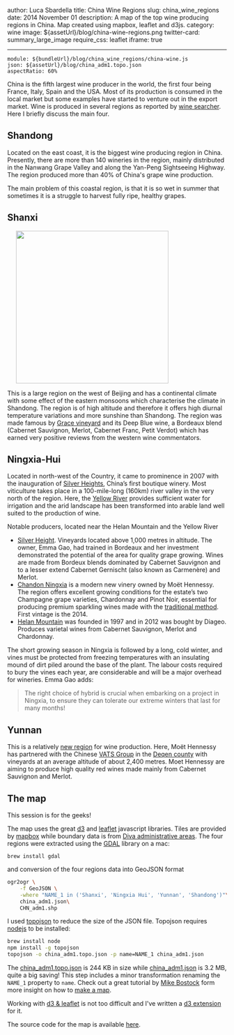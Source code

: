 author: Luca Sbardella
title: China Wine Regions
slug: china_wine_regions
date: 2014 November 01
description: A map of the top wine producing regions in China. Map created using mapbox, leaflet and d3js.
category: wine
image: ${assetUrl}/blog/china-wine-regions.png
twitter-card: summary_large_image
require_css: leaflet
iframe: true

---

```module
module: ${bundleUrl}/blog/china_wine_regions/china-wine.js
json: ${assetUrl}/blog/china_adm1.topo.json
aspectRatio: 60%
```

China is the fifth largest wine producer in the world, the first four being France, Italy, Spain and the USA. Most of its production is consumed in the local market but some
examples have started to venture out in the export market.
Wine is produced in several regions as reported by
[wine searcher](http://www.wine-searcher.com/regions-china).
Here I briefly discuss the main four.

## Shandong

Located on the east coast, it is the biggest wine producing region in China.
Presently, there are more than 140 wineries in the region, mainly distributed
in the Nanwang Grape Valley and along the Yan-Peng Sightseeing Highway.
The region produced more than 40% of China's grape wine production.

The main problem of this coastal region, is that it is so wet in summer that
sometimes it is a struggle to harvest fully ripe, healthy grapes.

## Shanxi

<img src="${assetUrl}/blog/grace-deep-blue-several-bottles.jpg"
class="pull-right img-rounded" style="width: 350px; margin-left: 20px">

This is a large region on the west of Beijing and has a continental climate
with some effect of the eastern monsoons which characterise the climate in
Shandong. The region is of high altitude and therefore it offers high diurnal
temperature variations and more sunshine than Shandong.
The region was made famous by [Grace vineyard](http://www.grace-vineyard.com/?lang=en)
and its Deep Blue wine, a Bordeaux blend (Cabernet Sauvignon, Merlot, Cabernet Franc,
Petit Verdot) which has earned very positive reviews from the western wine
commentators.

## Ningxia-Hui

Located in north-west of the Country, it came to prominence in 2007
with the inauguration of [Silver Heights](http://www.silverheights.com.cn/),
China’s first boutique winery.
Most viticulture takes place in a 100-mile-long (160km) river valley in the
very north of the region. Here, the [Yellow River](http://en.wikipedia.org/wiki/Yellow_River)
provides sufficient water
for irrigation and the arid landscape has been transformed into arable land
well suited to the production of wine.

Notable producers, located near the Helan Mountain and the Yellow River

- [Silver Height](http://www.silverheights.com.cn/). Vineyards located above 1,000 metres in altitude. The owner, Emma Gao, had trained in Bordeaux and her investment demonstrated the potential of the area for quality grape growing. Wines are made from Bordeux blends dominated by Cabernet Sauvignon and to a lesser extend Cabernet Gernischt (also known as Carmenère) and Merlot.
- [Chandon Ningxia](http://www.lvmh.com/the-group/lvmh-companies-and-brands/wines-spirits/domaine-chandon-china) is a modern new vinery owned by Moët Hennessy. The region offers excellent growing conditions for the estate’s two Champagne grape varieties, Chardonnay and Pinot Noir, essential for producing premium sparkling wines made with the [traditional method](http://en.wikipedia.org/wiki/Sparkling_wine_production). First vintage is the 2014.
- [Helan Mountain](http://www.helanmountain.com/) was founded in 1997 and in 2012 was bought by Diageo. Produces varietal wines from Cabernet Sauvignon, Merlot and Chardonnay.

The short growing season in Ningxia is followed by a long, cold winter, and vines
must be protected from freezing temperatures with an insulating mound of
dirt piled around the base of the plant.
The labour costs required to bury the vines each year, are considerable and will
be a major overhead for wineries.
Emma Gao adds:

> The right choice of hybrid is crucial when embarking on a project in Ningxia, to ensure they can tolerate our extreme winters that last for many months!

## Yunnan

This is a relatively [new region](http://www.jancisrobinson.com/articles/chinas-new-wine-frontier)
for wine production. Here,
Moët Hennessy has partnered with the Chinese
[VATS Group](http://www.vats.com.cn/) in the [Deqen county](http://www.vats.com.cn/en/2xwzx_1hzxw_1jtxw_xx.aspx?news_id=11393)
with vineyards at an average altitude of about 2,400 metres.
Moet Hennessy are aiming to produce high
quality red wines made mainly from Cabernet Sauvignon and Merlot.

## The map

This session is for the geeks!

The map uses the great [d3](https://d3js.org/) and [leaflet](http://leafletjs.com/)
javascript libraries. Tiles are provided by [mapbox](https://www.mapbox.com/) while boundary data is from
[Diva administrative areas](http://www.diva-gis.org/gdata).
The four regions were extracted using the [GDAL](http://www.gdal.org/) library on a mac:

```
brew install gdal
```

and conversion of the four regions data into GeoJSON format

```bash
ogr2ogr \
    -f GeoJSON \
    -where "NAME_1 in ('Shanxi', 'Ningxia Hui', 'Yunnan', 'Shandong')"\
    china_adm1.json\
    CHN_adm1.shp
```

I used [topojson](https://github.com/mbostock/topojson/wiki) to reduce the size of the
JSON file. Topojson requires [nodejs](http://nodejs.org/) to be installed:

```bash
brew install node
npm install -g topojson
topojson -o china_adm1.topo.json -p name=NAME_1 china_adm1.json
```

The <a href="${assetUrl}/blog/china_adm1.topo.json" target="_self">china_adm1.topo.json</a> is 244 KB in size while
<a href="${assetUrl}/blog/china_adm1.json" target="_self">china_adm1.json</a> is 3.2 MB,
quite a big saving! This step includes a minor transformation renaming the `NAME_1`
property to `name`. Check out a great tutorial by [Mike Bostock](http://bost.ocks.org/mike/)
form more insight on how to [make a map](http://bost.ocks.org/mike/map/).

Working with [d3 & leaflet](http://bost.ocks.org/mike/leaflet/) is not too
difficult and I've written a [d3 extension](http://quantmind.github.io/d3ext/examples/leaflet)
for it.

The source code for the map is available <a href="${assetUrl}/lab/china-wine.js" target="_self">here</a>.

```

```

